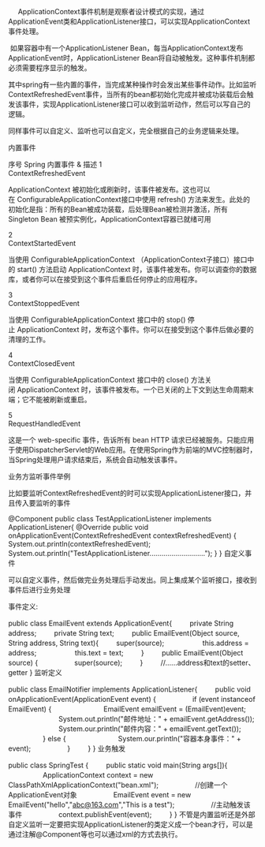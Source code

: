      ApplicationContext事件机制是观察者设计模式的实现，通过ApplicationEvent类和ApplicationListener接口，可以实现ApplicationContext事件处理。

 如果容器中有一个ApplicationListener Bean，每当ApplicationContext发布ApplicationEvent时，ApplicationListener Bean将自动被触发。这种事件机制都必须需要程序显示的触发。

其中spring有一些内置的事件，当完成某种操作时会发出某些事件动作。比如监听ContextRefreshedEvent事件，当所有的bean都初始化完成并被成功装载后会触发该事件，实现ApplicationListener<ContextRefreshedEvent>接口可以收到监听动作，然后可以写自己的逻辑。

同样事件可以自定义、监听也可以自定义，完全根据自己的业务逻辑来处理。

内置事件


序号	Spring 内置事件 & 描述
1	
ContextRefreshedEvent

ApplicationContext 被初始化或刷新时，该事件被发布。这也可以在 ConfigurableApplicationContext接口中使用 refresh() 方法来发生。此处的初始化是指：所有的Bean被成功装载，后处理Bean被检测并激活，所有Singleton Bean 被预实例化，ApplicationContext容器已就绪可用

2	
ContextStartedEvent

当使用 ConfigurableApplicationContext （ApplicationContext子接口）接口中的 start() 方法启动 ApplicationContext 时，该事件被发布。你可以调查你的数据库，或者你可以在接受到这个事件后重启任何停止的应用程序。

3	
ContextStoppedEvent

当使用 ConfigurableApplicationContext 接口中的 stop() 停止 ApplicationContext 时，发布这个事件。你可以在接受到这个事件后做必要的清理的工作。

4	
ContextClosedEvent

当使用 ConfigurableApplicationContext 接口中的 close() 方法关闭 ApplicationContext 时，该事件被发布。一个已关闭的上下文到达生命周期末端；它不能被刷新或重启。

5	
RequestHandledEvent

这是一个 web-specific 事件，告诉所有 bean HTTP 请求已经被服务。只能应用于使用DispatcherServlet的Web应用。在使用Spring作为前端的MVC控制器时，当Spring处理用户请求结束后，系统会自动触发该事件。

业务方监听事件举例

比如要监听ContextRefreshedEvent的时可以实现ApplicationListener接口，并且传入要监听的事件

@Component
public class TestApplicationListener implements ApplicationListener<ContextRefreshedEvent>{
    @Override
    public void onApplicationEvent(ContextRefreshedEvent contextRefreshedEvent) {
        System.out.println(contextRefreshedEvent);
        System.out.println("TestApplicationListener............................");
    }
}
自定义事件

可以自定义事件，然后做完业务处理后手动发出。同上集成某个监听接口，接收到事件后进行业务处理

事件定义:

public class EmailEvent extends ApplicationEvent{
　　 private String address;
　　 private String text;
　　 public EmailEvent(Object source, String address, String text){
　　 super(source);
　　　　　 this.address = address;
　　　　　 this.text = text;
　　 }
　　 public EmailEvent(Object source) {
　　　　　super(source);
　　 }
　　 //......address和text的setter、getter
}
监听定义

public class EmailNotifier implements ApplicationListener{
　　 public void onApplicationEvent(ApplicationEvent event) {
　　　　　if (event instanceof EmailEvent) {
　　　　　　　 EmailEvent emailEvent = (EmailEvent)event;
　　　　　　　 System.out.println("邮件地址：" + emailEvent.getAddress());
　　　　　　　 System.our.println("邮件内容：" + emailEvent.getText());
　　　　　} else {
　　　　　　　 System.our.println("容器本身事件：" + event);
　　　　　}
　　 }
}
业务触发

public class SpringTest {
　　 public static void main(String args[]){
　　　　　ApplicationContext context = new ClassPathXmlApplicationContext("bean.xml");
　　　　　//创建一个ApplicationEvent对象
　　　　　EmailEvent event = new EmailEvent("hello","abc@163.com","This is a test");
　　　　　//主动触发该事件
　　　　　context.publishEvent(event);
　　 }
}
不管是内置监听还是外部自定义监听一定要把实现ApplicationListener的类定义成一个bean才行，可以是通过注解@Component等也可以通过xml的方式去执行。
